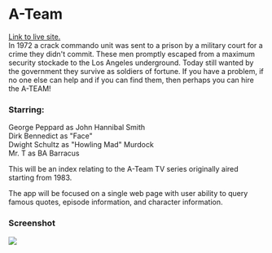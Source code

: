 # A-Team
[Link to live site.](https://a-team-thing.herokuapp.com/)<br>
In 1972 a crack commando unit was sent to a prison by a military court for a crime they didn't commit. These men promptly escaped from a maximum security stockade to the Los Angeles underground. Today still wanted by the government they survive as soldiers of fortune. If you have a problem, if no one else can help and if you can find them, then perhaps you can hire the A-TEAM!<br>

### Starring:
George Peppard as John Hannibal Smith
<br>Dirk Bennedict as "Face"
<br>Dwight Schultz as "Howling Mad" Murdock
<br>Mr. T as BA Barracus

This will be an index relating to the A-Team TV series originally aired starting from 1983.

The app will be focused on a single web page with user ability to query famous quotes, episode information, and character information. 

### Screenshot
![](http://i.imgur.com/wKQBOtn.png)
